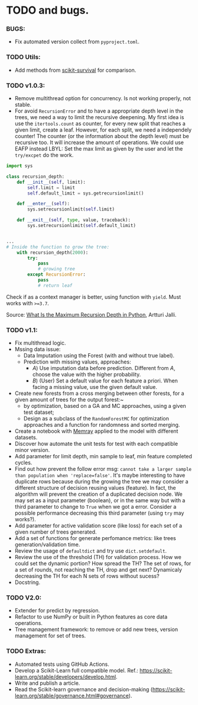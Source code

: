 # TODO and bugs.

### BUGS:
- Fix automated version collect from `pyproject.toml`.

### TODO Utils:

- Add methods from [scikit-survival](https://scikit-survival.readthedocs.io/en/stable/user_guide/random-survival-forest.html) for comparison.


### TODO v1.0.3:

- Remove multithread option for concurrency. Is not working properly, not stable.
- For avoid `RecursionError` and to have a appropriate depth level in the trees, we need a way to limit the recursive deepening. My first idea is use the `itertools.count` as counter, for every new split that reaches a given limit, create a leaf. However, for each split, we need a independely counter! The counter (or the information about the depth level) must be recursive too. It will increase the amount of operations. We could use EAFP instead LBYL: Set the max limit as given by the user and let the `try/excpet` do the work.

```python
import sys

class recursion_depth:
    def __init__(self, limit):
        self.limit = limit
        self.default_limit = sys.getrecursionlimit()

    def __enter__(self):
        sys.setrecursionlimit(self.limit)

    def __exit__(self, type, value, traceback):
        sys.setrecursionlimit(self.default_limit)


...
# Inside the function to grow the tree:
    with recursion_depth(2000):
        try:
            pass
            # growing tree
        except RecursionError:
            pass
            # return leaf

```
Check if as a context manager is better, using function with `yield`. Must works with `>=3.7`. 

Source: [What Is the Maximum Recursion Depth in Python](https://www.codingem.com/python-maximum-recursion-depth/), Artturi Jalli.

### TODO v1.1:

- Fix multithread logic. 
- Mssing data issue:
    - Data Imputation using the Forest (with and without true label).
    - Prediction with missing values, approaches:
        - *A*) Use imputation data before prediction. Different from *A*, choose the value with the higher probability.
        - *B*) (User) Set a default value for each feature a priori. When facing a missing value, use the given default value.
- Create new forests from a cross merging between other forests, for a given amount of trees for the output forest:~
    - by optimization, based on a GA and MC approaches, using a given test dataset;
    - Design as a subclass of the `RandomForestMC` for optimization approaches and a function for randomness and sorted merging.
- Create a notebook with [Memray](https://github.com/bloomberg/memray) applied to the model with different datasets.
- Discover how automate the unit tests for test with each compatible minor version.
- Add parameter for limit depth, min sample to leaf, min feature completed cycles.
- Find out how prevent the follow error msg: `cannot take a larger sample than population when 'replace=false'`. It's maybe interesting to have duplicate rows because during the growing the tree we may consider a different structure of decision reusing values (feature). In fact, the algorithm will prevent the creation of a duplicated decision node. We may set as a input parameter (boolean), or in the same way but with a third parameter to change to `True` when we got a error. Consider a possible performance decreasing this third parameter (using `try` may works?).
- Add parameter for active validation score (like loss) for each set of a given number of trees generated.
- Add a set of functions for generate perfomance metrics: like trees generation/validation time.
- Review the usage of `defaultdict` and try use `dict.setdefault`.
- Review the use of the threshold (TH) for validation process. How we could set the dynamic portion? How spread the TH? The set of rows, for a set of rounds, not reaching the TH, drop and get next? Dynamicaly decreasing the TH for each N sets of rows without sucess?
- Docstring.

### TODO V2.0:

- Extender for predict by regression.
- Refactor to use NumPy or built in Python features as core data operations.
- Tree management framework: to remove or add new trees, version management for set of trees.

### TODO Extras:
- Automated tests using GitHub Actions.
- Develop a Scikit-Learn full compatible model. Ref.: <https://scikit-learn.org/stable/developers/develop.html>.
- Write and publish a article.
- Read the Scikit-learn governance and decision-making (https://scikit-learn.org/stable/governance.html#governance).
